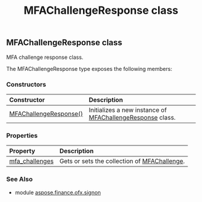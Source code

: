 ﻿---
title: MFAChallengeResponse class
second_title: Aspose.Finance for Python via .NET API References
description: 
type: docs
weight: 90
url: /python-net/aspose.finance.ofx.signon/mfachallengeresponse/
is_root: false
---

## MFAChallengeResponse class

MFA challenge response class.



The MFAChallengeResponse type exposes the following members:

### Constructors
| Constructor | Description |
| :- | :- |
| [MFAChallengeResponse()](/finance/python-net/aspose.finance.ofx.signon/mfachallengeresponse/__init__/#) | Initializes a new instance of [MFAChallengeResponse](/finance/python-net/aspose.finance.ofx.signon/mfachallengeresponse) class. |


### Properties
| Property | Description |
| :- | :- |
| [mfa_challenges](/finance/python-net/aspose.finance.ofx.signon/mfachallengeresponse/mfa_challenges) | Gets or sets the collection of [MFAChallenge](/finance/python-net/aspose.finance.ofx.signon/mfachallenge). |


### See Also

* module [aspose.finance.ofx.signon](../)
